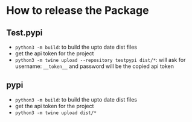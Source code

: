 # How to release the Package

## Test.pypi
- `python3 -m build`: to build the upto date dist files
- get the api token for the project
- `python3 -m twine upload --repository testpypi dist/*`: will ask for username: `__token__` and password will be the copied api token

## pypi
- `python3 -m build`: to build the upto date dist files
- get the api token for the project
- `python3 -m twine upload dist/*`
